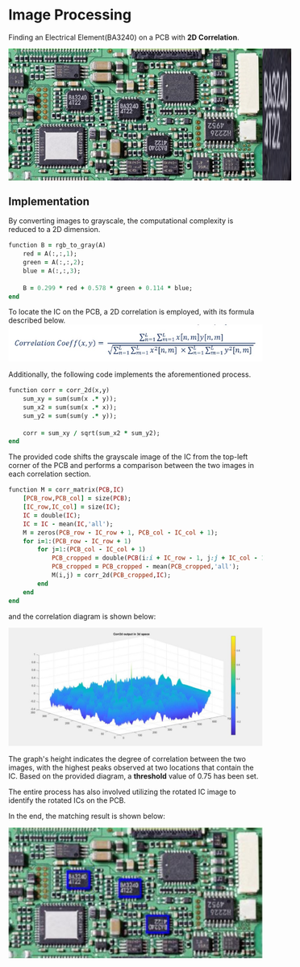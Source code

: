 # Image Processing
Finding an Electrical Element(BA3240) on a PCB with **2D Correlation**.

<div style="display: flex;">
  <img src="/readme_images/PCB.jpg">
  <img src="/readme_images/BA3240.png">
</div>

## Implementation
By converting images to grayscale, the computational complexity is reduced to a 2D dimension.

```ruby
function B = rgb_to_gray(A)
    red = A(:,:,1);
    green = A(:,:,2);
    blue = A(:,:,3);
    
    B = 0.299 * red + 0.578 * green + 0.114 * blue;
end
```
To locate the IC on the PCB, a 2D correlation is employed, with its formula described below.
<img src="/readme_images/coeff.jpg">

Additionally, the following code implements the aforementioned process.
```ruby
function corr = corr_2d(x,y)
    sum_xy = sum(sum(x .* y));
    sum_x2 = sum(sum(x .* x));
    sum_y2 = sum(sum(y .* y));
    
    corr = sum_xy / sqrt(sum_x2 * sum_y2);
end
```
The provided code shifts the grayscale image of the IC from the top-left corner of the PCB and performs a comparison between the two images in each correlation section.
```ruby
function M = corr_matrix(PCB,IC)
    [PCB_row,PCB_col] = size(PCB);
    [IC_row,IC_col] = size(IC);
    IC = double(IC);
    IC = IC - mean(IC,'all');
    M = zeros(PCB_row - IC_row + 1, PCB_col - IC_col + 1);
    for i=1:(PCB_row - IC_row + 1)
        for j=1:(PCB_col - IC_col + 1)
            PCB_cropped = double(PCB(i:i + IC_row - 1, j:j + IC_col - 1));
            PCB_cropped = PCB_cropped - mean(PCB_cropped,'all');
            M(i,j) = corr_2d(PCB_cropped,IC);
        end
    end
end

```
and the correlation diagram is shown below:

<img src="/readme_images/corr2d.jpg">

The graph's height indicates the degree of correlation between the two images, with the highest peaks observed at two locations that contain the IC. Based on the provided diagram, a **threshold** value of 0.75 has been set.

The entire process has also involved utilizing the rotated IC image to identify the rotated ICs on the PCB.

In the end, the matching result is shown below:

<img src="/readme_images/result.jpg">
